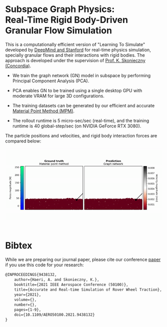 # Subspace Graph Physics: <br /> Real-Time Rigid Body-Driven Granular Flow Simulation

This is a computationally efficient version of "Learning To Simulate" developed by [DeepMind and Stanford](https://github.com/deepmind/deepmind-research/tree/master/learning_to_simulate) for real-time physics simulation, specially granular flows and their interactions with rigid bodies. The approach is developed under the supervision of [Prof. K. Skonieczny (Concordia)](http://users.encs.concordia.ca/~kskoniec/).

* We train the graph network (GN) model in subspace by performing Principal Component Analysis (PCA).

* PCA enables GN to be trained using a single desktop GPU with moderate VRAM for large 3D configurations.

* The training datasets can be generated by our efficient and accurate [Material Point Method (MPM)](https://github.com/haeriamin/MPM-NGF).

* The rollout runtime is 5 micro-sec/sec (real-time), and the training runtime is 40 global-step/sec (on NVIDIA GeForce RTX 3080).


The particle positions and velocities, and rigid body interaction forces are compared below:

<img src="https://github.com/haeriamin/files/blob/master/excav_ml_4.gif" alt="drawing" width="820">


<!-- ## Code structure

* `run.py`: Runs the optimization.

    * The initial, lower and upper bounds of optimization variables are defined here.
        ```python
        X0 = [,]
        LB = [,]
        UB = [,]
        ```

    * Some other settings including loading/saving optimal solution, and excavation depth and time can also be set.
        ```python
        load = True/False
        save = True/False
        depths = [,]  # [m]
        sim_times = [,]  # [sec]
        ```


* `constr_nm.py`: Implements the constrained Nelder-Mead method [(reference)](https://github.com/alexblaessle/constrNMPy).

* `nelder_mead.py`: Implements the Nelder-Mead method [(reference)](https://github.com/scipy/scipy/blob/master/scipy/optimize/optimize.py).

    * This is modified to terminate the optimization loop when no significant error changes happen (e.g. `<1`%) during the last specified iterations by setting e.g. `history = 10` as fallows:

        ```python
        if iterations > history+2:
            for i in range(2,history+2):
                fval_sum += abs(fval_history[-1] - fval_history[-i])
            if fval_sum/history < 1:
                break
        ```

* `obj_func.py`: Implements the objective function.

    * The Vortex (excavation) model is called here and implemented in:

        ```python
        def run_vortex(self, x, depth):
            ...
        ```

    * The mean absolute percentage error (MAPE) is calculated using the results from Vortex and experiment.

    * The Vortex files and reference (experimental) results should already be provided in folder `input/`.


## Requirements

* VxSim
* numpy
* pickle -->

# Bibtex
While we are preparing our journal paper, please cite our conference [paper](https://ieeexplore.ieee.org/abstract/document/9438132) if you use this code for your research: 
```
@INPROCEEDINGS{9438132,
    author={Haeri, A. and Skonieczny, K.},
    booktitle={2021 IEEE Aerospace Conference (50100)},
    title={Accurate and Real-time Simulation of Rover Wheel Traction},
    year={2021},
    volume={},
    number={},
    pages={1-9},
    doi={10.1109/AERO50100.2021.9438132}
}
```